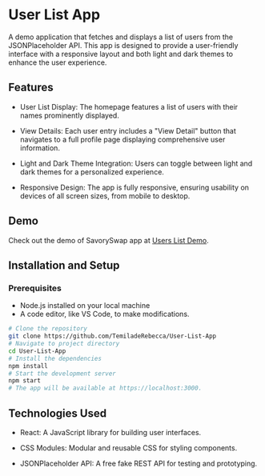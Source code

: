 # User List App

A demo application that fetches and displays a list of users from the JSONPlaceholder API. This app is designed to provide a user-friendly interface with a responsive layout and both light and dark themes to enhance the user experience.

## Features

- User List Display:
The homepage features a list of users with their names prominently displayed.

- View Details:
Each user entry includes a "View Detail" button that navigates to a full profile page displaying comprehensive user information.

- Light and Dark Theme Integration:
Users can toggle between light and dark themes for a personalized experience.

- Responsive Design:
The app is fully responsive, ensuring usability on devices of all screen sizes, from mobile to desktop.

## Demo

Check out the demo of SavorySwap app at [Users List Demo](https://savoryswap.netlify.app/).

## Installation and Setup

### Prerequisites
- Node.js installed on your local machine
- A code editor, like VS Code, to make modifications.

``` bash
# Clone the repository
git clone https://github.com/TemiladeRebecca/User-List-App
# Navigate to project directory
cd User-List-App
# Install the dependencies
npm install
# Start the development server
npm start
# The app will be available at https://localhost:3000.
```

## Technologies Used

- React: A JavaScript library for building user interfaces.
  
- CSS Modules: Modular and reusable CSS for styling components.
  
- JSONPlaceholder API: A free fake REST API for testing and prototyping.
